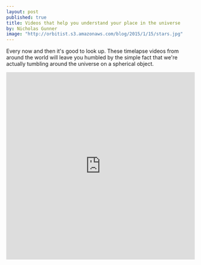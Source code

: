 ```yaml
---
layout: post
published: true
title: Videos that help you understand your place in the universe
by: Nicholas Gunner
image: "http://orbitist.s3.amazonaws.com/blog/2015/1/15/stars.jpg"
---
```


Every now and then it's good to look up. These timelapse videos from around the world will leave you humbled by the simple fact that we're actually tumbling around the universe on a spherical object.

<iframe width="100%" height="500px" src="http://app.orbitist.com/embed-dark/9?field_tags_tid=timelapse+stars" frameborder="0" allowfullscreen></iframe>